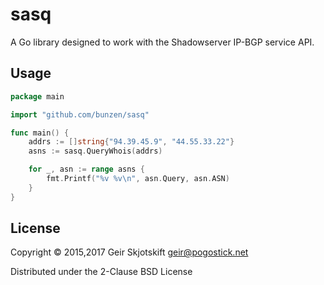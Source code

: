 # sasq

A Go library designed to work with the Shadowserver IP-BGP service API.

## Usage


```go
package main

import "github.com/bunzen/sasq"

func main() {
	addrs := []string{"94.39.45.9", "44.55.33.22"}
	asns := sasq.QueryWhois(addrs)

	for _, asn := range asns {
		fmt.Printf("%v %v\n", asn.Query, asn.ASN)
	}
}
```

## License

Copyright © 2015,2017 Geir Skjotskift <geir@pogostick.net>

Distributed under the 2-Clause BSD License
